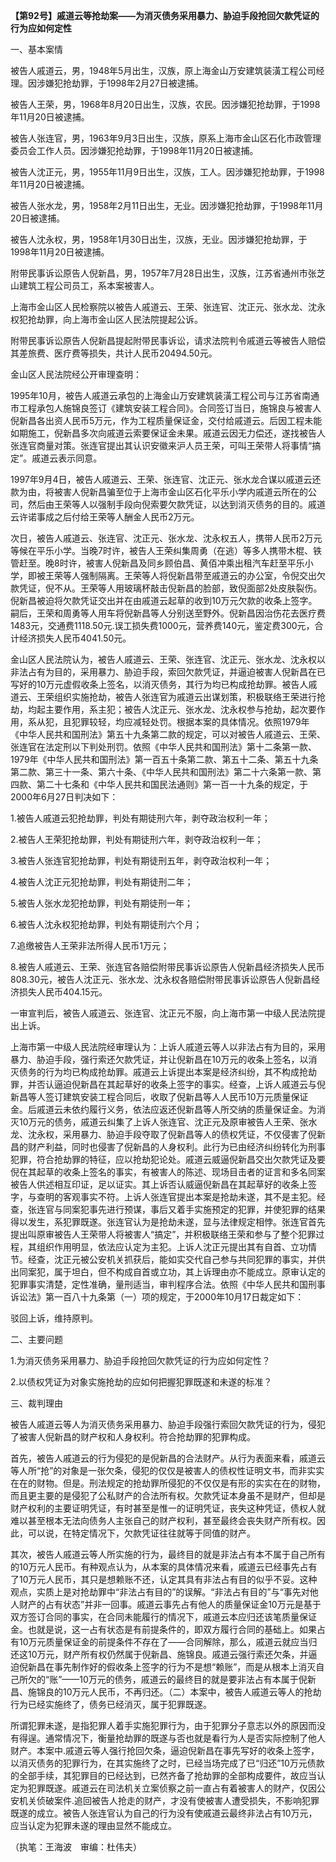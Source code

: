 **【第92号】戚道云等抢劫案——为消灭债务采用暴力、胁迫手段抢回欠款凭证的行为应如何定性**

一、基本案情

被告人戚道云，男，1948年5月出生，汉族，原上海金山万安建筑装潢工程公司经理。因涉嫌犯抢劫罪，于1998年2月27日被逮捕。

被告人王荣，男，1968年8月20日出生，汉族，农民。因涉嫌犯抢劫罪，于1998年11月20日被逮捕。

被告人张连官，男，1963年9月3日出生，汉族，原系上海市金山区石化市政管理委员会工作人员。因涉嫌犯抢劫罪，于1998年11月20日被逮捕。

被告人沈正元，男，1955年11月9日出生，汉族，工人。因涉嫌犯抢劫罪，于1998年11月20日被逮捕。

被告人张水龙，男，1958年2月11日出生，无业。因涉嫌犯抢劫罪，于1998年11月20日被逮捕。

被告人沈永权，男，1958年1月30日出生，汉族，无业。因涉嫌犯抢劫罪，于1998年11月20日被逮捕。

附带民事诉讼原告人倪新昌，男，1957年7月28日出生，汉族，江苏省通州市张芝山建筑工程公司员工，系本案被害人。

上海市金山区人民检察院以被告人戚道云、王荣、张连官、沈正元、张水龙、沈永权犯抢劫罪，向上海市金山区人民法院提起公诉。

附带民事诉讼原告人倪新昌提起附带民事诉讼，请求法院判令戚道云等被告人赔偿其差旅费、医疗费等损失，共计人民币20494.50元。

金山区人民法院经公开审理查明：

1995年10月，被告人戚道云承包的上海金山万安建筑装潢工程公司与江苏省南通市工程承包人施锦良签订《建筑安装工程合同》。合同签订当日，施锦良与被害人倪新昌各出资人民币5万元，作为工程质量保证金，交付给戚道云。后因工程未能如期施工，倪新昌多次向戚道云索要保证金未果。戚道云因无力偿还，遂找被告人张连官商量对策。张连官提出其认识安徽来沪人员王荣，可叫王荣带人将事情“搞定”。戚道云表示同意。

1997年9月4日，被告人戚道云、王荣、张连官、沈正元、张水龙合谋以戚道云还款为由，将被害人倪新昌骗至位于上海市金山区石化平乐小学内戚道云所在的公司，然后由王荣等人以强制手段向倪索要欠款凭证，以达到消灭债务的目的。戚道云许诺事成之后付给王荣等人酬金人民币2万元。

次日，被告人戚道云、张连官、沈正元、张水龙、沈永权五人，携带人民币2万元等候在平乐小学。当晚7时许，被告人王荣纠集周勇（在逃）等多人携带木棍、铁管赶至。晚8时许，被害人倪新昌及同乡顾伯昌、黄佰冲乘出租汽车赶至平乐小学，即被王荣等人强制隔离。王荣等人将倪新昌带至戚道云的办公室，令倪交出欠款凭证，倪不从。王荣等人用玻璃杯敲击倪新昌的脸部，致倪面部2处皮肤裂伤。倪新昌被迫将欠款凭证交出并在由戚道云起草的收到10万元欠款的收条上签字。嗣后，王荣和周勇等人用车将倪新昌等人分别送至野外。倪新昌因治伤花去医疗费1483元，交通费1118.50元.误工损失费1000元，营养费140元，鉴定费300元，合计经济损失人民币4041.50元。

金山区人民法院认为，被告人戚道云、王荣、张连官、沈正元、张水龙、沈永权以非法占有为目的，采用暴力、胁迫手段，索回欠款凭证，并逼迫被害人倪新昌在已写好的10万元虚假收条上签名，以消灭债务，其行为均已构成抢劫罪。被告人戚道云、王荣组织实施抢劫，被告人张连官为戚道云出谋划策，积极联络王荣进行抢劫，均起主要作用，系主犯；被告人沈正元、张水龙、沈永权参与抢劫，起次要作用，系从犯，且犯罪较轻，均应减轻处罚。根据本案的具体情况。依照1979年《中华人民共和国刑法》第五十九条第二款的规定，可以对被告人戚道云、王荣、张连官在法定刑以下判处刑罚。依照《中华人民共和国刑法》第十二条第一款、1979年《中华人民共和国刑法》第一百五十条第二款、第五十二条、第五十九条第二款、第三十一条、第六十条、《中华人民共和国刑法》第二十六条第一款、第四款、第二十七条和《中华人民共和国民法通则》第一百一十九条的规定，于2000年6月27日判决如下：

1.被告人戚道云犯抢劫罪，判处有期徒刑六年，剥夺政治权利一年；

2.被告人王荣犯抢劫罪，判处有期徒刑六年，剥夺政治权利一年；

3.被告人张连官犯抢劫罪，判处有期徒刑五年，剥夺政治权利一年；

4.被告人沈正元犯抢劫罪，判处有期徒刑二年；

5.被告人张水龙犯抢劫罪，判处有期徒刑一年；

6.被告人沈永权犯抢劫罪，判处有期徒刑六个月；

7.追缴被告人王荣非法所得人民币1万元；

8.被告人戚道云、王荣、张连官各赔偿附带民事诉讼原告人倪新昌经济损失人民币808.30元，被告人沈正元、张水龙、沈永权各赔偿附带民事诉讼原告人倪新昌经济损失人民币404.15元。

一审宣判后，被告人戚道云、张连官、沈正元不服，向上海市第一中级人民法院提出上诉。

上海市第一中级人民法院经审理认为：上诉人戚道云等人以非法占有为目的，采用暴力、胁迫手段，强行索还欠款凭证，并让倪新昌在10万元的收条上签名，以消灭债务的行为均已构成抢劫罪。戚道云上诉提出本案是经济纠纷，其不构成抢劫罪，并否认逼迫倪新昌在其起草好的收条上签字的事实。经查，上诉人戚道云与倪新昌等人签订建筑安装工程合同后，收取了倪新昌等人人民币10万元质量保证金。后戚道云未依约履行义务，依法应返还倪新昌等人所交纳的质量保证金。为消灭10万元的债务，戚道云纠集了上诉人张连官、沈正元及原审被告人王荣、张水龙、沈永权，采用暴力、胁迫手段夺取了倪新昌等人的债权凭证，不仅侵害了倪新昌的财产利益，同时也侵害了倪新昌的人身权利。此行为已由经济纠纷转化为刑事犯罪，符合抢劫罪的特征，应以抢劫犯论处。戚道云威逼倪新昌交出欠款凭证及要倪在其起草的收条上签名的事实，有被害人的陈述、现场目击者的证言和多名同案被告人供述相互印证，足以证实。其上诉否认威逼倪新昌在其起草好的收条上签字，与查明的客观事实不符。上诉人张连官提出本案是抢劫未遂，其不是主犯。经查，张连官与同案犯事先进行预谋，事后又着手实施预定的犯罪，并使犯罪的结果得以发生，系犯罪既遂。张连官认为是抢劫未遂，显与法律规定相悖。张连官首先提出叫原审被告人王荣带人将被害人“搞定”，并积极联络王荣和参与了整个犯罪过程，其组织作用明显，依法应认定为主犯。上诉人沈正元提出其有自首、立功情节。经查，沈正元被公安机关抓获后，能如实交代自己参与共同犯罪的事实，并供出同案犯，属于坦白，但不构成自首或立功，其上诉理由亦不能成立。原审认定的犯罪事实清楚，定性准确，量刑适当，审判程序合法。依照《中华人民共和国刑事诉讼法》第一百八十九条第（一）项的规定，于2000年10月17日裁定如下：

驳回上诉，维持原判。

二、主要问题

1.为消灭债务采用暴力、胁迫手段抢回欠款凭证的行为应如何定性？

2.以债权凭证为对象实施抢劫的应如何把握犯罪既遂和未遂的标准？

三、裁判理由

被告人戚道云等人为消灭债务采用暴力、胁迫手段强行索回欠款凭证的行为，侵犯了被害人倪新昌的财产权和人身权利。符合抢劫罪的犯罪构成。

首先，被告人戚道云的行为侵犯的是倪新昌的合法财产。从行为表面来看，戚道云等人所“抢”的对象是一张欠条，侵犯的仅仅是被害人的债权性证明文书，而非实实在在的财物。但是。刑法规定的抢劫罪所侵犯的不仅仅是有形的实实在在的财物，而且更主要的是侵犯了公私财产的合法所有权。欠款凭证本身虽不是财产，但却是财产权利的主要证明凭证，有时甚至是惟一的证明凭证，丧失这种凭证，债权人就难以甚至根本无法向债务人主张自己的财产权利，甚至最终会丧失财产所有权。因此，可以说，在特定情况下，欠款凭证往往就等于同值的财产。

其次，被告人戚道云等人所实施的行为，最终目的就是非法占有本不属于自己所有的10万元人民币。有种观点认为，从本案的具体情况来看，戚道云已经事先占有了10万元人民币，其只是想赖账不还，认定其具有非法占有目的似乎不妥。这种观点，实质上是对抢劫罪中“非法占有目的”的误解。“非法占有目的”与“事先对他人财产的占有状态”并非一回事。戚道云事先占有他人的质量保证金10万元是基于双方签订合同的事实，在合同未能履行的情况下，戚道云本应归还该笔质量保证金。也就是说，这一占有状态是有前提条件的，即双方履行合同的基础上。如果占有10万元质量保证金的前提条件不存在了——合同解除，那么，戚道云就应当归还这10万元，财产所有权仍然属于倪新昌、施锦良。戚道云强行索还欠条，并逼迫倪新昌在事先制作好的假收条上签字的行为不是想“赖账”，而是从根本上消灭自己所欠的“账”——10万元的债务，戚道云的最终目的就是要非法占有本属于倪新昌、施锦良的10万元人民币，不再归还。（二）本案中，被告人戚道云等人的抢劫行为已经实施终了，债务已经消灭，属于犯罪既遂。

所谓犯罪未遂，是指犯罪人着手实施犯罪行为，由于犯罪分子意志以外的原因而没有得逞。通常情况下，衡量抢劫罪的既遂与否也就是看行为人是否实际控制了他人财产。本案中.戚道云等人强行抢回欠条，逼迫倪新昌在事先写好的收条上签字，以消灭债务的犯罪行为，在其实施终了之时，已经当场完成了已“归还”10万元债款的全部手续，其犯罪目的已经达到，已然齐备了抢劫罪的全部构成要件，故应当认定为犯罪既遂。戚道云在司法机关立案侦察之前一直占有着被害人的财产，仅因公安机关侦破案件.追回被告人抢走的财产，才没有使被害人遭受损失，不影响犯罪既遂的成立。被告人张连官认为自己的行为没有使戚道云最终非法占有10万元，应当认定为犯罪未遂的理由显然不能成立。

（执笔：王海波　审编：杜伟夫）